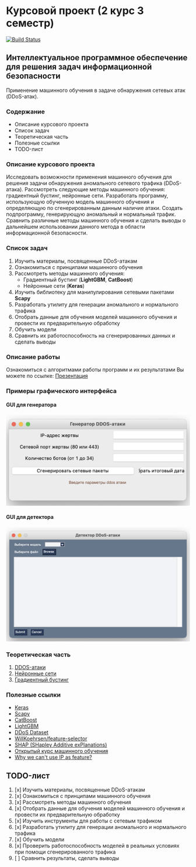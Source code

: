 # Курсовой проект (2 курс 3 семестр)
[![Build Status](https://travis-ci.com/Evgengrmit/course-project.svg?branch=master)](https://travis-ci.com/Evgengrmit/course-project)
## Интеллектуальное программное обеспечение для решения задач информационной безопасности

Применение машинного обучения в задаче обнаружения сетевых атак (DDoS-атак).

### Содержание
* Описание курсового проекта
* Список задач
* Теоретическая часть
* Полезные ссылки
* TODO-лист

### Описание курсового проекта
Исследовать возможности применения машинного обучения для решения задачи обнаружения аномального сетевого трафика (DDoS-атака). 
Рассмотреть следующие методы машинного обучения: градиентный бустинг, нейронные сети.
Разработать программу, использующую обученную модель машинного обучения и определяющую по сгенерированным данным наличие атаки. Создать подпрограмму, генерирующую аномальный и нормальный трафик. 
Сравнить различные методы машинного обучения и сделать выводы о дальнейшем использовании данного метода в области информационной безопасности.

### Список задач
1. Изучить материалы, посвященные DDoS-атакам
2. Ознакомиться с принципами машинного обучения
3. Рассмотреть методы машинного обучения:
    * Градиентный бустинг (**LightGBM**, **CatBoost**)
    * Нейронные сети (**Keras**)
4. Изучить библиотеку для манипулирования сетевыми пакетами **Scapy**
5. Разработать утилиту для генерации аномального и нормального трафика
6. Отобрать данные для обучения моделей машинного обучения и провести их предварительную обработку
7. Обучить модели
8. Сравнить их работоспособность на сгенерированных данных и сделать выводы

### Описание работы
Ознакомиться с алгоритмами работы программ и их результатами Вы можете по ссылке:
[Презентация]()

### Примеры графического интерфейса
#### GUI для генератора
![b_n_c](theory/images/Main%20README%20images/gen.png)
#### GUI для детектора
![b_n_c](theory/images/Main%20README%20images/det.png)
### Теоретическая часть
1. [DDOS-атаки](https://github.com/Evgengrmit/course-project/blob/master/theory/DoS_%26_DDoS.md)
2. [Нейронные сети](https://github.com/Evgengrmit/course-project/blob/master/theory/artificial_neural_networks.md)
3. [Градиентный бустинг](https://github.com/Evgengrmit/course-project/blob/master/theory/boosting.md)

### Полезные ссылки
* [Keras](https://keras.io)
* [Scapy](https://scapy.net)
* [CatBoost](https://catboost.ai)
* [LightGBM](https://lightgbm.readthedocs.io/en/latest/)
* [DDoS Dataset](https://www.kaggle.com/devendra416/ddos-datasets)
* [WillKoehrsen/feature-selector](https://github.com/WillKoehrsen/feature-selector)
* [SHAP (SHapley Additive exPlanations)](https://github.com/slundberg/shap)
* [Открытый курс машинного обучения](https://habr.com/ru/company/ods/blog/322626/)
* [Why we can't use IP as feature?](https://www.researchgate.net/publication/309467794_A_study_on_efficient_detection_of_network-based_IP_spoofing_DDoS_and_malware-infected_Systems)
## TODO-лист
1. [x] Изучить материалы, посвященные DDoS-атакам
2. [x] Ознакомиться с принципами машинного обучения
3. [x] Рассмотреть методы машинного обучения
4. [x] Отобрать данные для обучения моделей машинного обучения и провести их предварительную обработку
5. [x] Изучить инструменты для работы с сетевым трафиком
6. [x] Разработать утилиту для генерации аномального и нормального трафика
7. [x] Обучить модели
8. [x] Проверить работоспособность моделей в реальных условиях при помощи сгенерированного трафика
9. [ ] Сравнить результаты, сделать выводы
